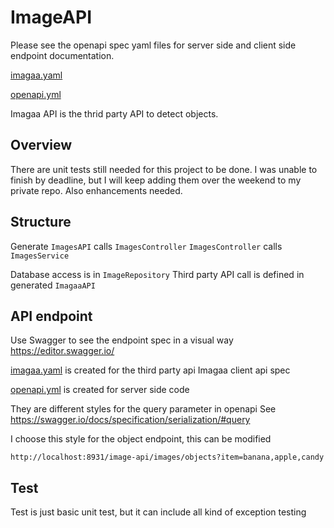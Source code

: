 
# ImageAPI

Please see the openapi spec yaml files for server side and client side endpoint documentation.

[imagaa.yaml](src%2Fapispec%2Fimagaa.yaml)

[openapi.yml](src%2Fapispec%2Fopenapi.yml)

Imagaa API is the thrid party API to detect objects.

## Overview

There are unit tests still needed for this project to be done. I was unable to finish by deadline, but I will keep adding them over the weekend to my private repo.
Also enhancements needed. 


## Structure

Generate `ImagesAPI` calls `ImagesController`
`ImagesController` calls `ImagesService`

Database access is in `ImageRepository`
Third party API call is defined in generated `ImagaaAPI`


## API endpoint

Use Swagger to see the endpoint spec in a visual way
https://editor.swagger.io/

[imagaa.yaml](src%2Fapispec%2Fimagaa.yaml) is created for the third party api Imagaa client api spec 

[openapi.yml](src%2Fapispec%2Fopenapi.yml) is created for server side code

They are different styles for the query parameter in openapi
See https://swagger.io/docs/specification/serialization/#query

I choose this style for the object endpoint, this can be modified

```
http://localhost:8931/image-api/images/objects?item=banana,apple,candy
```

## Test

Test is just basic unit test, but it can include all kind of exception testing

